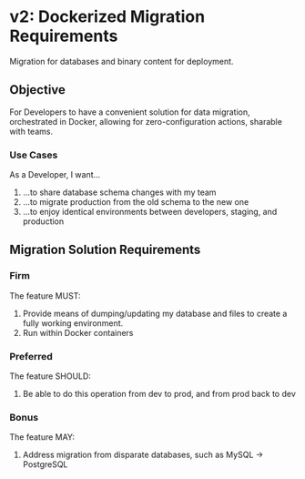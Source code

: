 # v2: Dockerized Migration Requirements
Migration for databases and binary content for deployment.

## Objective

For Developers to have a convenient solution for data migration, orchestrated in
Docker, allowing for zero-configuration actions, sharable with teams.

### Use Cases
As a Developer, I want...
1. ...to share database schema changes with my team
1. ...to migrate production from the old schema to the new one
1. ...to enjoy identical environments between developers, staging, and production

## Migration Solution Requirements

### Firm
The feature MUST:
1. Provide means of dumping/updating my database and files to create a fully
  working environment.
1. Run within Docker containers

### Preferred
The feature SHOULD:
1. Be able to do this operation from dev to prod, and from prod back to dev

### Bonus
The feature MAY:
1. Address migration from disparate databases, such as MySQL -> PostgreSQL
